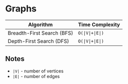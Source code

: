 # Graphs

| Algorithm                  | Time Complexity  |
| -------------------------- | ---------------- |
| Breadth-First Search (BFS) | `O(\|V\|+\|E\|)` |
| Depth-First Search (DFS)   | `O(\|V\|+\|E\|)` |

## Notes

- `|V|` - number of vertices
- `|E|` - number of edges
